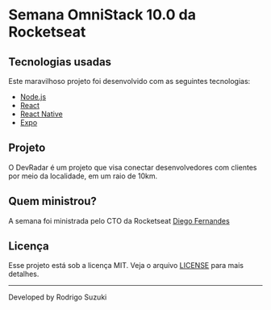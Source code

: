 # Semana OmniStack 10.0 da Rocketseat

## Tecnologias usadas
Este maravilhoso projeto foi desenvolvido com as seguintes tecnologias:
- [Node.js](https://nodejs.org/en/)
- [React](https://reactjs.org)
- [React Native](https://facebook.github.io/react-native/)
- [Expo](https://expo.io/)

## Projeto

O DevRadar é um projeto que visa conectar desenvolvedores com clientes por meio da localidade, em um raio de 10km.

## Quem ministrou?

A semana foi ministrada pelo CTO da Rocketseat [Diego Fernandes](https://github.com/diego3g)

## Licença

Esse projeto está sob a licença MIT. Veja o arquivo [LICENSE](LICENSE.md) para mais detalhes.

---

Developed by Rodrigo Suzuki
